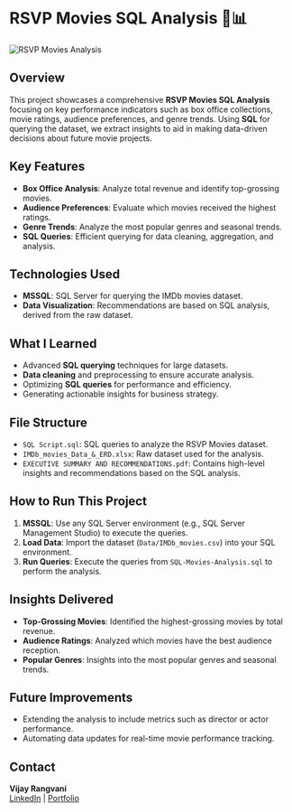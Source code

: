 # RSVP Movies SQL Analysis 🎥📊

![RSVP Movies Analysis](https://github.com/user-attachments/assets/6b9160c8-ccc2-466f-9eeb-c769cd88ea9f)

## Overview
This project showcases a comprehensive **RSVP Movies SQL Analysis** focusing on key performance indicators such as box office collections, movie ratings, audience preferences, and genre trends. Using **SQL** for querying the dataset, we extract insights to aid in making data-driven decisions about future movie projects.

## Key Features
- **Box Office Analysis**: Analyze total revenue and identify top-grossing movies.
- **Audience Preferences**: Evaluate which movies received the highest ratings.
- **Genre Trends**: Analyze the most popular genres and seasonal trends.
- **SQL Queries**: Efficient querying for data cleaning, aggregation, and analysis.

## Technologies Used
- **MSSQL**: SQL Server for querying the IMDb movies dataset.
- **Data Visualization**: Recommendations are based on SQL analysis, derived from the raw dataset.

## What I Learned
- Advanced **SQL querying** techniques for large datasets.
- **Data cleaning** and preprocessing to ensure accurate analysis.
- Optimizing **SQL queries** for performance and efficiency.
- Generating actionable insights for business strategy.

## File Structure
- `SQL Script.sql`: SQL queries to analyze the RSVP Movies dataset.
- `IMDb_movies_Data_&_ERD.xlsx`: Raw dataset used for the analysis.
- `EXECUTIVE SUMMARY AND RECOMMENDATIONS.pdf`: Contains high-level insights and recommendations based on the SQL analysis.

## How to Run This Project
1. **MSSQL**: Use any SQL Server environment (e.g., SQL Server Management Studio) to execute the queries.
2. **Load Data**: Import the dataset (`Data/IMDb_movies.csv`) into your SQL environment.
3. **Run Queries**: Execute the queries from `SQL-Movies-Analysis.sql` to perform the analysis.

## Insights Delivered
- **Top-Grossing Movies**: Identified the highest-grossing movies by total revenue.
- **Audience Ratings**: Analyzed which movies have the best audience reception.
- **Popular Genres**: Insights into the most popular genres and seasonal trends.

## Future Improvements
- Extending the analysis to include metrics such as director or actor performance.
- Automating data updates for real-time movie performance tracking.

## Contact
**Vijay Rangvani**  
[LinkedIn](https://www.linkedin.com/in/vijayrangvani/) | [Portfolio](https://mavenanalytics.io/profile/Vijay-Rangvani/132085571)
